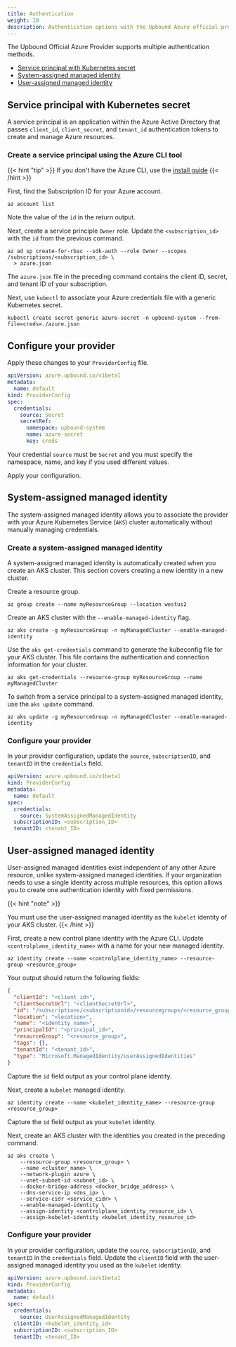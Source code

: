 ```yaml
---
title: Authentication 
weight: 10
description: Authentication options with the Upbound Azure official provider
---
```


The Upbound Official Azure Provider supports multiple authentication methods.

* [Service principal with Kubernetes secret](https://learn.microsoft.com/en-us/azure/active-directory/develop/app-objects-and-service-principals?tabs=browser#service-principal-object)
* [System-assigned managed identity](https://learn.microsoft.com/en-us/azure/aks/use-managed-identity#enable-managed-identities-on-an-existing-aks-cluster)
* [User-assigned managed identity](https://learn.microsoft.com/en-us/azure/aks/use-managed-identity#bring-your-own-managed-identity)

## Service principal with Kubernetes secret

A service principal is an application within the Azure Active Directory that
passes `client_id`, `client_secret`, and `tenant_id` authentication
tokens to create and manage Azure resources. 

### Create a service principal using the Azure CLI tool

{{< hint "tip" >}}
If you don't have the Azure CLI, use the [install guide](https://learn.microsoft.com/en-us/cli/azure/install-azure-cli)
{{< /hint >}}

First, find the Subscription ID for your Azure account.

```shell
az account list
```

Note the value of the `id` in the return output. 

Next, create a service principle `Owner` role. Update the `<subscription_id>`
with the `id` from the previous command.

```shell
az ad sp create-for-rbac --sdk-auth --role Owner --scopes /subscriptions/<subscription_id> \
  > azure.json
```

The `azure.json` file in the preceding command contains the client ID, secret, and
tenant ID of your subscription.


Next, use `kubectl` to associate your Azure credentials file with a generic
Kubernetes secret.

```shell
kubectl create secret generic azure-secret -n upbound-system --from-file=creds=./azure.json
```

## Configure your provider

Apply these changes to your `ProviderConfig` file. 

```yaml {label="secretPC", copy-lines="5-11"}
apiVersion: azure.upbound.io/v1beta1
metadata:
  name: default
kind: ProviderConfig
spec:
  credentials:
    source: Secret
    secretRef:
      namespace: upbound-system
      name: azure-secret
      key: creds
```

Your credential `source` must be `Secret` and you must specify the namespace,
name, and key if you used different values.

Apply your configuration.

## System-assigned managed identity

The system-assigned managed identity allows you to associate the provider with
your
Azure Kubernetes Service (`AKS`) cluster automatically without manually
managing credentials.

### Create a system-assigned managed identity

A system-assigned managed identity is automatically created when you create
an AKS cluster. This section covers creating a new identity in a new cluster.

Create a resource group.

```shell
az group create --name myResourceGroup --location westus2
```

Create an AKS cluster with the `--enable-managed-identity` flag.

```shell
az aks create -g myResourceGroup -n myManagedCluster --enable-managed-identity
```

Use the `aks get-credentials` command to generate the kubeconfig file
for your AKS cluster. This file contains the authentication and connection
information for your cluster.

```shell
az aks get-credentials --resource-group myResourceGroup --name myManagedCluster
```

To switch from a service principal to a system-assigned managed identity,
use the `aks update` command.

```shell
az aks update -g myResourceGroup -n myManagedCluster --enable-managed-identity
```

### Configure your provider

In your provider configuration, update the `source`, `subscriptionID`, and
`tenantID` in the `credentials` field. 

```yaml {label="sysPC", copy-lines="7-9"}
apiVersion: azure.upbound.io/v1beta1
kind: ProviderConfig
metadata:
  name: default
spec:
  credentials:
    source: SystemAssignedManagedIdentity
  subscriptionID: <subscription_ID>
  tenantID: <tenant_ID>
```

## User-assigned managed identity

User-assigned managed identities exist independent of any other Azure
resource, unlike system-assigned managed identities. If your organization
needs to use a single identity across multiple resources, this option allows you to create one authentication identity with fixed permissions.

{{< hint "note" >}}

You must use the user-assigned managed identity as the `kubelet` identity of your
AKS cluster.
{{< /hint >}}

First, create a new control plane identity with the Azure CLI. Update
`<controlplane_identity_name>` with a name for your new managed identity.

```shell
az identity create --name <controlplane_identity_name> --resource-group <resource_group>
```

Your output should return the following fields:

```json
{
  "clientId": "<client_id>",
  "clientSecretUrl": "<clientSecretUrl>",
  "id": "/subscriptions/<subscriptionid>/resourcegroups/<resource_group/providers/Microsoft.ManagedIdentity/userAssignedIdentities/<controlplane_identity_name>", 
  "location": "<location>",
  "name": "<identity_name>",
  "principalId": "<principal_id>",
  "resourceGroup": "<resource_group>",                       
  "tags": {},
  "tenantId": "<tenant_id>",
  "type": "Microsoft.ManagedIdentity/userAssignedIdentities"
}
```

Capture the `id` field output as your control plane identity.

Next, create a `kubelet` managed identity.

```shell
az identity create --name <kubelet_identity_name> --resource-group <resource_group>
```

Capture the `id` field output as your `kubelet` identity.

Next, create an AKS cluster with the identities you created in the preceding
command.

```shell
az aks create \
    --resource-group <resource_group> \
    --name <cluster_name> \
    --network-plugin azure \
    --vnet-subnet-id <subnet_id> \
    --docker-bridge-address <docker_bridge_address> \
    --dns-service-ip <dns_ip> \
    --service-cidr <service_cidr> \
    --enable-managed-identity \
    --assign-identity <controlplane_identity_resource_id> \ 
    --assign-kubelet-identity <kubelet_identity_resource_id>
```

### Configure your provider

In your provider configuration, update the `source`, `subscriptionID`, and
`tenantID` in the `credentials` field. Update the `clientID` field with the
user-assigned managed identity you used as the `kubelet` identity.

```yaml {label="userPC", copy-lines="7-10"}
apiVersion: azure.upbound.io/v1beta1
kind: ProviderConfig
metadata:
  name: default
spec:
  credentials:
    source: UserAssignedManagedIdentity
  clientID: <kubelet_identity_id>
  subscriptionID: <subscription_ID>
  tenantID: <tenant_ID>
```
